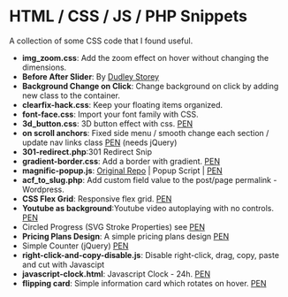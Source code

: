 # HTML / CSS / JS / PHP Snippets
A collection of some CSS code that I found useful.

<ul>
  <li><b>img_zoom.css</b>: Add the zoom effect on hover without changing the dimensions.  </li>
  <li><b>Before After Slider</b>: By <a href="https://codepen.io/dudleystorey"> Dudley Storey </a></li>
  <li><b>Background Change on Click</b>: Change background on click by adding new class to the container.</li>
  <li><b>clearfix-hack.css</b>: Keep your floating items organized.</li>
  <li><b>font-face.css</b>: Import your font family with CSS.</li>
  <li><b>3d_button.css</b>: 3D button effect with css. <a href="https://codepen.io/stakitos/pen/zYOyXWK">PEN</a></li>
  <li><b>on scroll anchors</b>: Fixed side menu / smooth change each section / update nav links class <a href="https://codepen.io/stakitos/pen/gOYJVap">PEN</a> (needs jQuery)</li>
  <li><b>301-redirect.php</b>:301 Redirect Snip</li>
  <li><b>gradient-border.css</b>: Add a border with gradient. <a href="https://codepen.io/stakitos/pen/mdbNBoB">PEN</a></li>
  <li><b>magnific-popup.js</b>: <a href="https://github.com/dimsemenov/Magnific-Popup">Original Repo</a> | Popup Script | <a href="https://codepen.io/stakitos/pen/ExxaOOx">PEN</a></li>
  <li><b>acf_to_slug.php</b>: Add custom field value to the post/page permalink - Wordpress.</li>
  <li><b>CSS Flex Grid</b>: Responsive flex grid. <a href="https://codepen.io/stakitos/pen/gOOaazw">PEN</a></li>
  <li><b>Youtube as background</b>:Youtube video autoplaying with no controls. <a href="https://codepen.io/stakitos/pen/GRRWmGJ">PEN</a> </li>
  <li>Circled Progress (SVG Stroke Properties) see <a href="https://codepen.io/stakitos/pen/wvvdOeJ">PEN</a></li>
  <li><b>Pricing Plans Design</b>: A simple pricing plans design <a href="https://codepen.io/stakitos/full/BaamVJx">PEN</a></li>
  <li>Simple Counter (jQuery) <a href="https://codepen.io/stakitos/pen/NWWwQvd">PEN</a></li>
  <li><b>right-click-and-copy-disable.js</b>: Disable right-click, drag, copy, paste and cut with Javascipt</li>
  <li><b>javascript-clock.html</b>: Javascript Clock - 24h. <a href="https://codepen.io/stakitos/pen/XWWPbZM">PEN</a></li>
  <li><b>flipping card</b>: Simple information card which rotates on hover. <a href="https://codepen.io/stakitos/pen/vYYVRyv">PEN</a></li>
</ul>

